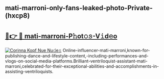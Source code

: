 ## mati-marroni-only-fans​-leaked-photo​-Private-(hxcp8)


# <h2><a href="https://mediaupload.pro?title=mati-marroni&ref=git">🔗👉 🔴 mati-marroni-P𝚑ot𝚘𝚜-V𝚒d𝚎o</a></h2>

[![Corinna Kopf Nue Nu𝚍e𝚜](https://i.imgur.com/0qMVB7G.gif)](https://mediaupload.pro?title=mati-marroni&ref=git)
Online-influencer-mati-marroni,known-for-publishing-dance-and-lifestyle-content,-including-performances-and-vlogs-on-social-media-platforms.Brilliant-ventriloquist-assistant-mati-marroni,celebrated-for-their-exceptional-abilities-and-accomplishments-in-assisting-ventriloquists.  